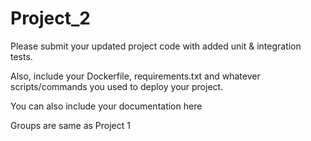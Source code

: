 # Project_2

Please submit your updated project code with added unit & integration tests.

Also, include your Dockerfile, requirements.txt and whatever scripts/commands you used to deploy your project.

You can also include your documentation here

Groups are same as Project 1
